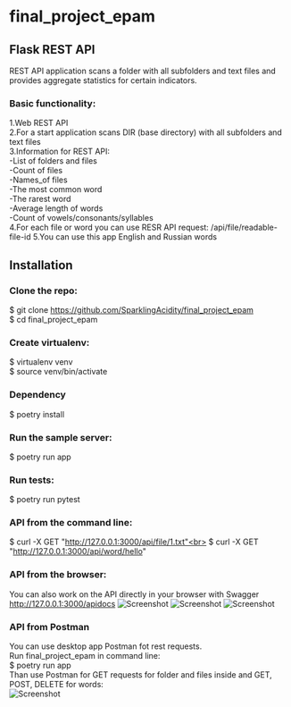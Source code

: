 # final_project_epam

## Flask REST API
REST API application scans a folder with all subfolders and text files and provides aggregate statistics for certain indicators.<br>

### Basic functionality:<br>
1.Web REST API<br>
2.For a start application scans DIR (base directory) with all subfolders and text files<br>
3.Information for REST API:<br>
  -List of folders and files<br>
	-Count of files<br>
	-Names_of files<br>
	-The most common word<br>
	-The rarest word<br>
	-Average length of words<br>
	-Count of vowels/consonants/syllables<br>
4.For each file or word you can use RESR API request: 	/api/file/readable-file-id 
5.You can use this app English and Russian words


## Installation
### Clone the repo:<br>

$ git clone https://github.com/SparklingAcidity/final_project_epam<br>
$ cd final_project_epam<br>


### Create virtualenv:<br>
$ virtualenv venv<br>
$ source venv/bin/activate<br>

### Dependency
$ poetry install<br>

### Run the sample server:<br>
$ poetry run app<br>


### Run tests:<br>
$ poetry run pytest<br>

### API from the command line:
$ curl -X GET "http://127.0.0.1:3000/api/file/1.txt"<br>
$ curl -X GET "http://127.0.0.1:3000/api/word/hello"


### API from the browser:
You can also work on the API directly in your browser with Swagger
http://127.0.0.1:3000/apidocs
![Screenshot](https://github.com/SparklingAcidity/final_project_epam/blob/for_testing/image/Снимок%20экрана%202021-05-20%20в%2020.27.29.png)
![Screenshot](https://github.com/SparklingAcidity/final_project_epam/blob/for_testing/image/Снимок%20экрана%202021-05-20%20в%2020.26.45.png)
![Screenshot](https://github.com/SparklingAcidity/final_project_epam/blob/for_testing/image/Снимок%20экрана%202021-05-20%20в%2020.27.22.png)

### API from Postman
You can use desktop app Postman fot rest requests.<br>
Run final_project_epam in command line:<br>
$ poetry run app<br>
Than use Postman for GET requests for folder and files inside and GET, POST, DELETE for words:<br>
![Screenshot](https://github.com/SparklingAcidity/final_project_epam/blob/for_testing/image/Снимок%20экрана%202021-05-20%20в%2010.30.15.png)
